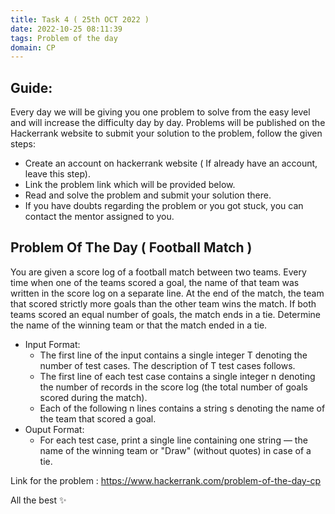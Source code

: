 ```yaml
---
title: Task 4 ( 25th OCT 2022 )
date: 2022-10-25 08:11:39
tags: Problem of the day
domain: CP
---
```


## Guide:

Every day we will be giving you one problem to solve from the easy level and will increase the difficulty day by day.
Problems will be published on the Hackerrank website to submit your solution to the problem, follow the given steps:
  - Create an account on hackerrank website ( If already have an account, leave this step).
  - Link the problem link which will be provided below.
  - Read and solve the problem and submit your solution there.
  - If you have doubts regarding the problem or you got stuck, you can contact the mentor assigned to you.

## Problem Of The Day ( Football Match )

You are given a score log of a football match between two teams. 
Every time when one of the teams scored a goal, the name of that team was written in the score log on a separate line.
At the end of the match, the team that scored strictly more goals than the other team wins the match. 
If both teams scored an equal number of goals, the match ends in a tie. Determine the name of the winning team or that the match ended in a tie.

  - Input Format:
    - The first line of the input contains a single integer T denoting the number of test cases. The description of T test cases follows.
    - The first line of each test case contains a single integer n denoting the number of records in the score log (the total number of goals scored during the match).
    - Each of the following n lines contains a string s denoting the name of the team that scored a goal.
  - Ouput Format:
    - For each test case, print a single line containing one string — the name of the winning team or "Draw" (without quotes) in case of a tie.

Link for the problem : https://www.hackerrank.com/problem-of-the-day-cp

All the best ✨

